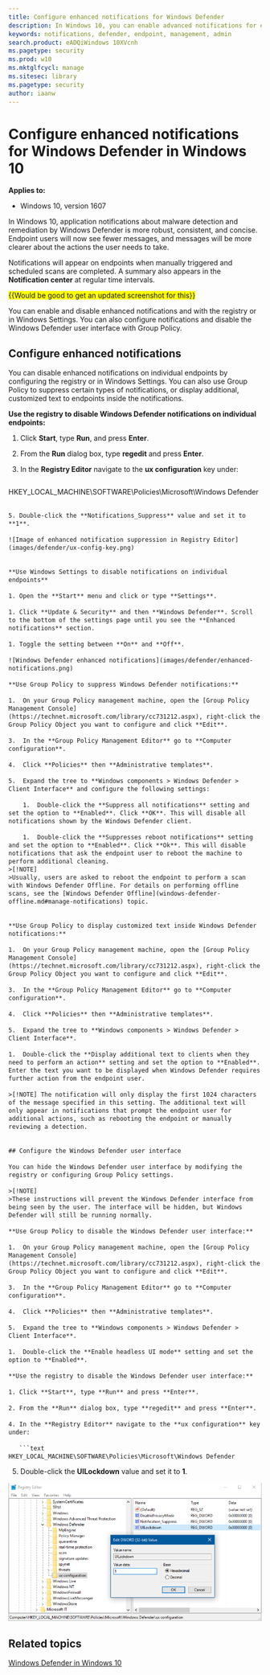 ```yaml
---
title: Configure enhanced notifications for Windows Defender
description: In Windows 10, you can enable advanced notifications for endpoints throughout your enterprise network.
keywords: notifications, defender, endpoint, management, admin
search.product: eADQiWindows 10XVcnh
ms.pagetype: security
ms.prod: w10
ms.mktglfcycl: manage
ms.sitesec: library
ms.pagetype: security
author: iaanw
---
```


# Configure enhanced notifications for Windows Defender in Windows 10

**Applies to:**

- Windows 10, version 1607

In Windows 10, application notifications about malware detection and remediation by Windows Defender is more robust, consistent, and concise. Endpoint users will now see fewer messages, and messages will be more clearer about the actions the user needs to take.

Notifications will appear on endpoints when manually triggered and scheduled scans are completed. A summary also appears in the **Notification center** at regular time intervals.

<span style="background-color: yellow">{{Would be good to get an updated screenshot for this}}</span>

You can enable and disable enhanced notifications and with the registry or in Windows Settings. You can also configure notifications and disable the Windows Defender user interface with Group Policy.

## Configure enhanced notifications

You can disable enhanced notifications on individual endpoints by configuring the registry or in Windows Settings. You can also use Group Policy to suppress certain types of notifications, or display additional, customized text to endpoints inside the notifications.

**Use the registry to disable Windows Defender notifications on individual endpoints:**

1. Click **Start**, type **Run**, and press **Enter**.

2. From the **Run** dialog box, type **regedit** and press **Enter**.

4. In the **Registry Editor** navigate to the **ux configuration** key under:

   ```text
HKEY_LOCAL_MACHINE\SOFTWARE\Policies\Microsoft\Windows Defender
```

5. Double-click the **Notifications_Suppress** value and set it to **1**.

![Image of enhanced notification suppression in Registry Editor](images/defender/ux-config-key.png)


**Use Windows Settings to disable notifications on individual endpoints**

1. Open the **Start** menu and click or type **Settings**.

1. Click **Update & Security** and then **Windows Defender**. Scroll to the bottom of the settings page until you see the **Enhanced notifications** section.

1. Toggle the setting between **On** and **Off**.

![Windows Defender enhanced notifications](images/defender/enhanced-notifications.png)

**Use Group Policy to suppress Windows Defender notifications:**

1.  On your Group Policy management machine, open the [Group Policy Management Console](https://technet.microsoft.com/library/cc731212.aspx), right-click the Group Policy Object you want to configure and click **Edit**.

3.  In the **Group Policy Management Editor** go to **Computer configuration**.

4.  Click **Policies** then **Administrative templates**.

5.  Expand the tree to **Windows components > Windows Defender > Client Interface** and configure the following settings:
    
    1.  Double-click the **Suppress all notifications** setting and set the option to **Enabled**. Click **OK**. This will disable all notifications shown by the Windows Defender client.
    
    1.  Double-click the **Suppresses reboot notifications** setting and set the option to **Enabled**. Click **Ok**. This will disable notifications that ask the endpoint user to reboot the machine to perform additional cleaning.
>[!NOTE]
>Usually, users are asked to reboot the endpoint to perform a scan with Windows Defender Offline. For details on performing offline scans, see the [Windows Defender Offline](windows-defender-offline.md#manage-notifications) topic.


**Use Group Policy to display customized text inside Windows Defender notifications:**

1.  On your Group Policy management machine, open the [Group Policy Management Console](https://technet.microsoft.com/library/cc731212.aspx), right-click the Group Policy Object you want to configure and click **Edit**.

3.  In the **Group Policy Management Editor** go to **Computer configuration**.

4.  Click **Policies** then **Administrative templates**.

5.  Expand the tree to **Windows components > Windows Defender > Client Interface**.

1.  Double-click the **Display additional text to clients when they need to perform an action** setting and set the option to **Enabled**. Enter the text you want to be displayed when Windows Defender requires further action from the endpoint user.

>[!NOTE] The notification will only display the first 1024 characters of the message specified in this setting. The additional text will only appear in notifications that prompt the endpoint user for additional actions, such as rebooting the endpoint or manually reviewing a detection.


## Configure the Windows Defender user interface

You can hide the Windows Defender user interface by modifying the registry or configuring Group Policy settings.

>[!NOTE]
>These instructions will prevent the Windows Defender interface from being seen by the user. The interface will be hidden, but Windows Defender will still be running normally.

**Use Group Policy to disable the Windows Defender user interface:** 

1.  On your Group Policy management machine, open the [Group Policy Management Console](https://technet.microsoft.com/library/cc731212.aspx), right-click the Group Policy Object you want to configure and click **Edit**.

3.  In the **Group Policy Management Editor** go to **Computer configuration**.

4.  Click **Policies** then **Administrative templates**.

5.  Expand the tree to **Windows components > Windows Defender > Client Interface**.

1.  Double-click the **Enable headless UI mode** setting and set the option to **Enabled**.

**Use the registry to disable the Windows Defender user interface:**

1. Click **Start**, type **Run** and press **Enter**.

2. From the **Run** dialog box, type **regedit** and press **Enter**.

4. In the **Registry Editor** navigate to the **ux configuration** key under:

   ```text
HKEY_LOCAL_MACHINE\SOFTWARE\Policies\Microsoft\Windows Defender
```

5. Double-click the **UILockdown** value and set it to **1**.

![Image of Windows Defender user interface setting in Registry Editor](images/defender/ux-uilockdown-key.png)

## Related topics

[Windows Defender in Windows 10](windows-defender-in-windows-10.md)